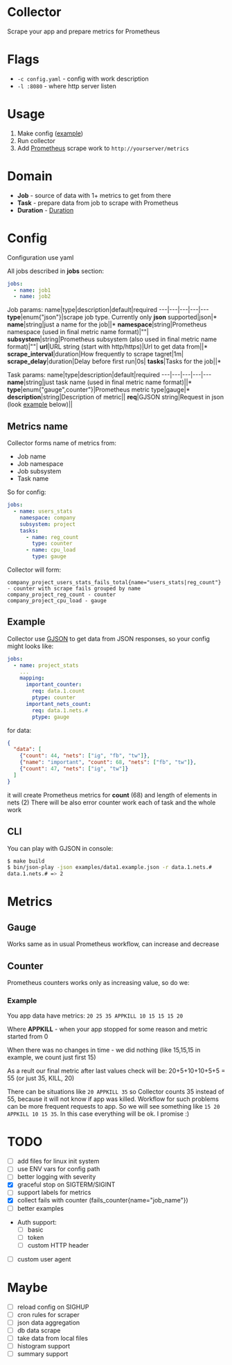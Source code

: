 # Collector
Scrape your app and prepare metrics for Prometheus

# Flags
- `-c config.yaml` - config with work description
- `-l :8080` - where http server listen

# Usage
1. Make config ([example](examples/config.example.yaml))
2. Run collector
3. Add [Prometheus](https://prometheus.io/) scrape work to `http://yourserver/metrics`

# Domain
- **Job** - source of data with 1+ metrics to get from there
- **Task** - prepare data from job to scrape with Prometheus
- **Duration** - [Duration](https://golang.org/pkg/time/#ParseDuration)

# Config
Configuration use yaml

All jobs described in **jobs** section:
```yaml
jobs:
  - name: job1
  - name: job2
```

Job params:
name|type|description|default|required
---|---|---|---|---
**type**|enum{"json"}|scrape job type. Currently only **json** supported|json|*
**name**|string|just a name for the job||*
**namespace**|string|Prometheus namespace (used in final metric name format)|""|
**subsystem**|string|Prometheus subsystem (also used in final metric name format)|""|
**url**|URL string (start with http/https)|Url to get data from||*
**scrape_interval**|duration|How frequently to scrape tagret|1m|
**scrape_delay**|duration|Delay before first run|0s|
**tasks**|Tasks for the job||*

Task params:
name|type|description|default|required
---|---|---|---|---
**name**|string|just task name (used in final metric name format)||*
**type**|enum{"gauge",counter"}|Prometheus metric type|gauge|*
**description**|string|Description of metric||
**req**|GJSON string|Request in json (look [example](#Example) below)||

## Metrics name
Collector forms name of metrics from:
- Job name
- Job namespace
- Job subsystem
- Task name

So for config:
```yaml
jobs:
  - name: users_stats
    namespace: company
    subsystem: project
    tasks:
      - name: reg_count
        type: counter
      - name: cpu_load
        type: gauge
```
Collector will form:
```text
company_project_users_stats_fails_total{name="users_stats|reg_count"} - counter with scrape fails grouped by name
company_project_reg_count - counter
company_project_cpu_load - gauge
```

## Example
Collector use [GJSON](https://github.com/tidwall/gjson) to get data from JSON responses, so your config might looks like:
```yaml
jobs:
  - name: project_stats
    ...
    mapping:
      important_counter:
        req: data.1.count
        ptype: counter
      important_nets_count:
        req: data.1.nets.#
        ptype: gauge
```
for data:
```json
{
  "data": [
    {"count": 44, "nets": ["ig", "fb", "tw"]},
    {"name": "important", "count": 68, "nets": ["fb", "tw"]},
    {"count": 47, "nets": ["ig", "tw"]}
  ]
}
```
it will create Prometheus metrics for **count** (68) and length of elements in nets (2)
There will be also error counter work each of task and the whole work

## CLI
You can play with GJSON in console:
```bash
$ make build
$ bin/json-play -json examples/data1.example.json -r data.1.nets.#
data.1.nets.# => 2
```

# Metrics
## Gauge
Works same as in usual Prometheus workflow, can increase and decrease

## Counter
Prometheus counters works only as increasing value, so do we:

### Example
You app data have metrics: `20 25 35 APPKILL 10 15 15 15 20`

Where **APPKILL** - when your app stopped for some reason and metric started from 0

When there was no changes in time - we did nothing (like 15,15,15 in example, we count just first 15)

As a reult our final metric after last values check will be: 20+5+10+10+5+5 = 55 (or just 35, KILL, 20)

There can be situations like `20 APPKILL 35` so Collector counts 35 instead of 55, because it will not know if app was killed.
Workflow for such problems can be more frequent requests to app. So we will see something like `15 20 APPKILL 10 15 35`.
In this case everything will be ok. I promise :)

# TODO
- [ ] add files for linux init system
- [ ] use ENV vars for config path
- [ ] better logging with severity
- [x] graceful stop on SIGTERM/SIGINT
- [ ] support labels for metrics
- [x] collect fails with counter (fails_counter{name="job_name"})
- [ ] better examples
- Auth support:
  - [ ] basic
  - [ ] token
  - [ ] custom HTTP header
- [ ] custom user agent

# Maybe
- [ ] reload config on SIGHUP
- [ ] cron rules for scraper
- [ ] json data aggregation
- [ ] db data scrape
- [ ] take data from local files
- [ ] histogram support
- [ ] summary support
